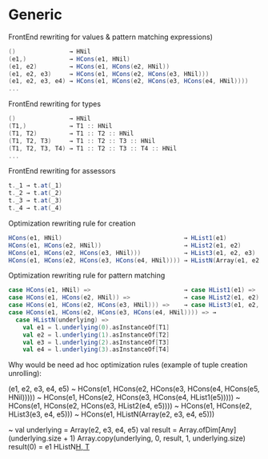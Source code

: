 # Generic

FrontEnd rewriting for values & pattern matching expressions)

```scala
()               → HNil
(e1,)            → HCons(e1, HNil)
(e1, e2)         → HCons(e1, HCons(e2, HNil))
(e1, e2, e3)     → HCons(e1, HCons(e2, HCons(e3, HNil)))
(e1, e2, e3, e4) → HCons(e1, HCons(e2, HCons(e3, HCons(e4, HNil))))
...
```

FrontEnd rewriting for types

```scala
()               → HNil
(T1,)            → T1 :: HNil
(T1, T2)         → T1 :: T2 :: HNil
(T1, T2, T3)     → T1 :: T2 :: T3 :: HNil
(T1, T2, T3, T4) → T1 :: T2 :: T3 :: T4 :: HNil
...
```

FrontEnd rewriting for assessors

```scala
t._1 → t.at(_1)
t._2 → t.at(_2)
t._3 → t.at(_3)
t._4 → t.at(_4)
```

Optimization rewriting rule for creation

```scala
HCons(e1, HNil)                                  → HList1(e1)
HCons(e1, HCons(e2, HNil))                       → HList2(e1, e2)
HCons(e1, HCons(e2, HCons(e3, HNil)))            → HList3(e1, e2, e3)
HCons(e1, HCons(e2, HCons(e3, HCons(e4, HNil)))) → HListN(Array(e1, e2, e3, e4))
```

Optimization rewriting rule for pattern matching

```scala
case HCons(e1, HNil) =>                          → case HList1(e1) =>
case HCons(e1, HCons(e2, HNil)) =>               → case HList2(e1, e2) =>
case HCons(e1, HCons(e2, HCons(e3, HNil))) =>    → case HList3(e1, e2, e3) =>
case HCons(e1, HCons(e2, HCons(e3, HCons(e4, HNil)))) => →
  case HListN(underlying) =>
    val e1 = l.underlying(0).asInstanceOf[T1]
    val e2 = l.underlying(1).asInstanceOf[T2]
    val e3 = l.underlying(2).asInstanceOf[T3]
    val e4 = l.underlying(3).asInstanceOf[T4]
```

Why would be need ad hoc optimization rules (example of tuple creation unrolling):

(e1, e2, e3, e4, e5)
~ HCons(e1, HCons(e2, HCons(e3, HCons(e4, HCons(e5, HNil)))))
~ HCons(e1, HCons(e2, HCons(e3, HCons(e4, HList1(e5)))))
~ HCons(e1, HCons(e2, HCons(e3, HList2(e4, e5))))
~ HCons(e1, HCons(e2, HList3(e3, e4, e5)))
~ HCons(e1, HListN(Array(e2, e3, e4, e5)))

~ val underlying = Array(e2, e3, e4, e5)
  val result = Array.ofDim[Any](underlying.size + 1)
  Array.copy(underlying, 0, result, 1, underlying.size)
  result(0) = e1
  HListN[H, T](result)

